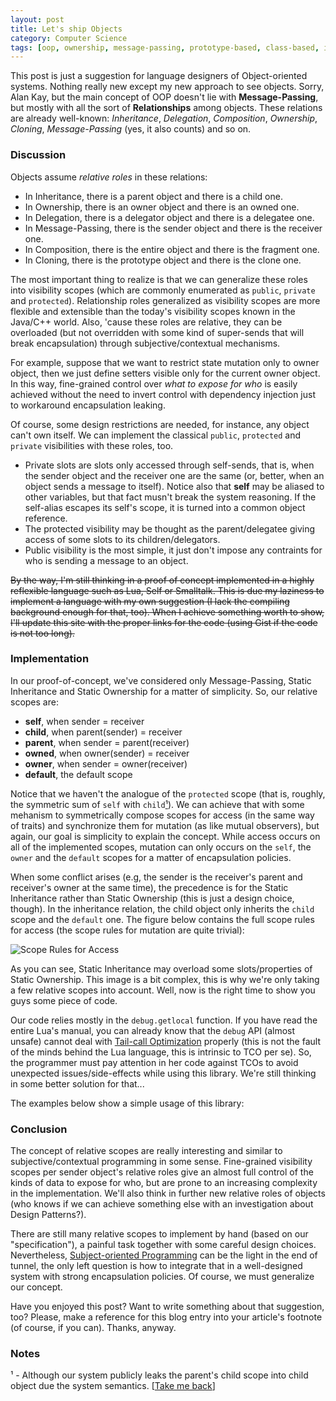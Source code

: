 ```yaml
---
layout: post
title: Let's ship Objects
category: Computer Science
tags: [oop, ownership, message-passing, prototype-based, class-based, inheritance, delegation, composition, language-design]
---
```


This post is just a suggestion for language designers of Object-oriented systems. Nothing really new except my new
approach to see objects. Sorry, Alan Kay, but the main concept of OOP doesn't lie with **Message-Passing**, but mostly
with all the sort of **Relationships** among objects. These relations are already well-known: *Inheritance*,
*Delegation*, *Composition*, *Ownership*, *Cloning*, *Message-Passing* (yes, it also counts) and so on.

### Discussion

Objects assume _relative roles_ in these relations:
<ul>
<li> In Inheritance, there is a parent object and there is a child one. </li>
<li> In Ownership, there is an owner object and there is an owned one. </li>
<li> In Delegation, there is a delegator object and there is a delegatee one. </li>
<li> In Message-Passing, there is the sender object and there is the receiver one. </li>
<li> In Composition, there is the entire object and there is the fragment one. </li>
<li> In Cloning, there is the prototype object and there is the clone one. </li>
</ul>

The most important thing to realize is that we can generalize these roles into visibility scopes (which are commonly
enumerated as `public`, `private` and `protected`). Relationship roles generalized as visibility scopes are more flexible
and extensible than the today's visibility scopes known in the Java/C++ world. Also, 'cause these roles are relative,
they can be overloaded (but not overridden with some kind of super-sends that will break encapsulation) through
subjective/contextual mechanisms.

For example, suppose that we want to restrict state mutation only to owner object, then we just define setters visible
only for the current owner object. In this way, fine-grained control over *what to expose for who* is easily achieved
without the need to invert control with dependency injection just to workaround encapsulation leaking.

Of course, some design restrictions are needed, for instance, any object can't own itself. We can implement the
classical `public`, `protected` and `private` visibilities with these roles, too.
<ul>
<li> Private slots are slots only accessed through self-sends, that is, when the sender object and the receiver one are
the same (or, better, when an object sends a message to itself). Notice also that <b>self</b> may be aliased to other
variables, but that fact musn't break the system reasoning. If the self-alias escapes its self's scope, it is turned
into a common object reference. </li>
<li> The protected visibility may be thought as the parent/delegatee giving access of some slots to its
children/delegators. </li>
<li> Public visibility is the most simple, it just don't impose any contraints for who is sending a message to an
object. </li>
</ul>

~~By the way, I'm still thinking in a proof of concept implemented in a highly reflexible language such as Lua, Self or
Smalltalk. This is due my laziness to implement a language with my own suggestion (I lack the compiling background
enough for that, too). When I achieve something worth to show, I'll update this site with the proper links for the code
(using Gist if the code is not too long).~~

### Implementation

In our proof-of-concept, we've considered only Message-Passing, Static Inheritance and Static Ownership for a matter
of simplicity. So, our relative scopes are:
<ul>
<li> <b>self</b>, when sender = receiver </li>
<li> <b>child</b>, when parent(sender) = receiver </li>
<li> <b>parent</b>, when sender = parent(receiver) </li>
<li> <b>owned</b>, when owner(sender) = receiver </li>
<li> <b>owner</b>, when sender = owner(receiver) </li>
<li> <b>default</b>, the default scope </li>
</ul>

Notice that we haven't the analogue of the `protected` scope (that is, roughly, the symmetric sum of `self` with
`child`[¹](#protected-analogue)<a name="protected-analogue-back"></a>).
We can achieve that with some mehanism to symmetrically compose scopes for access (in the same way of
traits) and synchronize them for mutation (as like mutual observers), but again, our goal is simplicity to explain
the concept. While access occurs on all of the implemented scopes, mutation can only occurs on the `self`, the
`owner` and the `default` scopes for a matter of encapsulation policies.

When some conflict arises (e.g, the sender is the receiver's parent and receiver's owner at the same time), the
precedence is for the Static Inheritance rather than Static Ownership (this is just a design choice, though).
In the inheritance relation, the child object only inherits the `child` scope and the `default` one. The figure
below contains the full scope rules for access (the scope rules for mutation are quite trivial):

![Scope Rules for Access](https://raw.githubusercontent.com/marcoonroad/marcoonroad.github.io/master/_posts/lets-ship-objects-scope-rules.jpg)

As you can see, Static Inheritance may overload some slots/properties of Static Ownership.
This image is a bit complex, this is why
we're only taking a few relative scopes into account. Well, now is the right time to show you guys some piece of
code.

<script src="https://gist.github.com/marcoonroad/a9791d5656482ecd85a78fdad0fe0210.js"></script>

Our code relies mostly in the `debug.getlocal` function. If you have read the entire Lua's manual, you can already
know that the `debug` API (almost unsafe) cannot deal with
[Tail-call Optimization](http://wiki.c2.com/?TailCallOptimization)
properly (this is not the fault
of the minds behind the Lua language, this is intrinsic to TCO per se). So, the programmer must pay attention in
her code against TCOs to avoid unexpected issues/side-effects while using this library. We're still thinking in
some better solution for that...

The examples below show a simple usage of this library:

<script src="https://gist.github.com/marcoonroad/25679174c7f5545a3622f1aead83edc4.js"></script>

### Conclusion

The concept of relative scopes are really interesting and similar to subjective/contextual programming in some sense.
Fine-grained visibility scopes per sender object's relative roles give an almost full control of the kinds of data
to expose for who, but are prone to an increasing complexity in the implementation. We'll also think in further new
relative roles of objects (who knows if we can achieve something else with an investigation about Design Patterns?).

There are still many relative scopes to implement by hand (based on our "specification"), a painful task together with
some careful design choices. Nevertheless,
[Subject-oriented Programming](https://en.wikipedia.org/wiki/Subject-oriented_programming)
can be the light in the end of tunnel, the only left
question is how to integrate that in a well-designed system with strong encapsulation policies. Of course, we must
generalize our concept.

Have you enjoyed this post? Want to write something about that suggestion, too? Please, make a reference for this blog
entry into your article's footnote (of course, if you can). Thanks, anyway.

### Notes

<a name="protected-analogue"></a> ¹ - Although our system publicly leaks the parent's child scope into child object due the system semantics. \[[Take me back](#protected-analogue-back)\]
